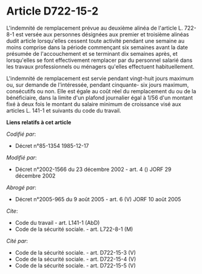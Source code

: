 # Article D722-15-2

L'indemnité de remplacement prévue au deuxième alinéa de l'article L. 722-8-1 est versée aux personnes désignées aux premier
et troisième alinéas dudit article lorsqu'elles cessent toute activité pendant une semaine au moins comprise dans la période
commençant six semaines avant la date présumée de l'accouchement et se terminant dix semaines après, et lorsqu'elles se font
effectivement remplacer par du personnel salarié dans les travaux professionnels ou ménagers qu'elles effectuent
habituellement.

L'indemnité de remplacement est servie pendant vingt-huit jours maximum ou, sur demande de l'intéressée, pendant cinquante-
six jours maximum, consécutifs ou non. Elle est égale au coût réel du remplacement du ou de la bénéficiaire, dans la limite
d'un plafond journalier égal à 1/56 d'un montant fixé à deux fois le montant du salaire minimum de croissance visé aux
articles L. 141-1 et suivants du code du travail.

**Liens relatifs à cet article**

_Codifié par_:

  - Décret n°85-1354 1985-12-17

_Modifié par_:

  - Décret n°2002-1566 du 23 décembre 2002 - art. 4 () JORF 29 décembre 2002

_Abrogé par_:

  - Décret n°2005-965 du 9 août 2005 - art. 6 (V) JORF 10 août 2005

_Cite_:

  - Code du travail - art. L141-1 (AbD)
  - Code de la sécurité sociale. - art. L722-8-1 (M)

_Cité par_:

  - Code de la sécurité sociale. - art. D722-15-3 (V)
  - Code de la sécurité sociale. - art. D722-15-4 (V)
  - Code de la sécurité sociale. - art. D722-15-5 (V)
